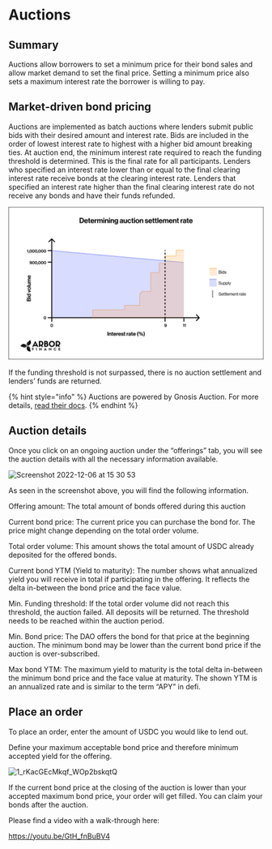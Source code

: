 # Auctions

## Summary 

Auctions allow borrowers to set a minimum price for their bond sales and allow market demand to set the final price. Setting a minimum price also sets a maximum interest rate the borrower is willing to pay.&#x20;

## Market-driven bond pricing

Auctions are implemented as batch auctions where lenders submit public bids with their desired amount and interest rate. Bids are included in the order of lowest interest rate to highest with a higher bid amount breaking ties. At auction end, the minimum interest rate required to reach the funding threshold is determined. This is the final rate for all participants. Lenders who specified an interest rate lower than or equal to the final clearing interest rate receive bonds at the clearing interest rate. Lenders that specified an interest rate higher than the final clearing interest rate do not receive any bonds and have their funds refunded.

![](<../../.gitbook/assets/image (44).png>)

If the funding threshold is not surpassed, there is no auction settlement and lenders’ funds are returned.

{% hint style="info" %}
Auctions are powered by Gnosis Auction. For more details, [read their docs](https://gnosis-auction.eth.link/#/docs#topAnchor).
{% endhint %}

## Auction details

Once you click on an ongoing auction under the “offerings” tab, you will see the auction details with all the necessary information available.

<img width="866" alt="Screenshot 2022-12-06 at 15 30 53" src="https://user-images.githubusercontent.com/112566599/205860129-23223a61-903f-4dd0-a641-ed7906989fc5.png">

As seen in the screenshot above, you will find the following information.

Offering amount: The total amount of bonds offered during this auction

Current bond price: The current price you can purchase the bond for. The price might change depending on the total order volume.

Total order volume: This amount shows the total amount of USDC already deposited for the offered bonds.

Current bond YTM (Yield to maturity): The number shows what annualized yield you will receive in total if participating in the offering. It reflects the delta in-between the bond price and the face value.

Min. Funding threshold: If the total order volume did not reach this threshold, the auction failed. All deposits will be returned. The threshold needs to be reached within the auction period.

Min. Bond price: The DAO offers the bond for that price at the beginning auction. The minimum bond may be lower than the current bond price if the auction is over-subscribed.

Max bond YTM: The maximum yield to maturity is the total delta in-between the minimum bond price and the face value at maturity. The shown YTM is an annualized rate and is similar to the term “APY” in defi.

## Place an order

To place an order, enter the amount of USDC you would like to lend out. 

Define your maximum acceptable bond price and therefore minimum accepted yield for the offering. 

![1_rKacGEcMkqf_WOp2bskqtQ](https://user-images.githubusercontent.com/112566599/205862297-64cf00b6-8c42-4c46-b562-202791b5e915.jpeg)

If the current bond price at the closing of the auction is lower than your accepted maximum bond price, your order will get filled. You can claim your bonds after the auction. 

Please find a video with a walk-through here: 

https://youtu.be/GtH_fnBuBV4
